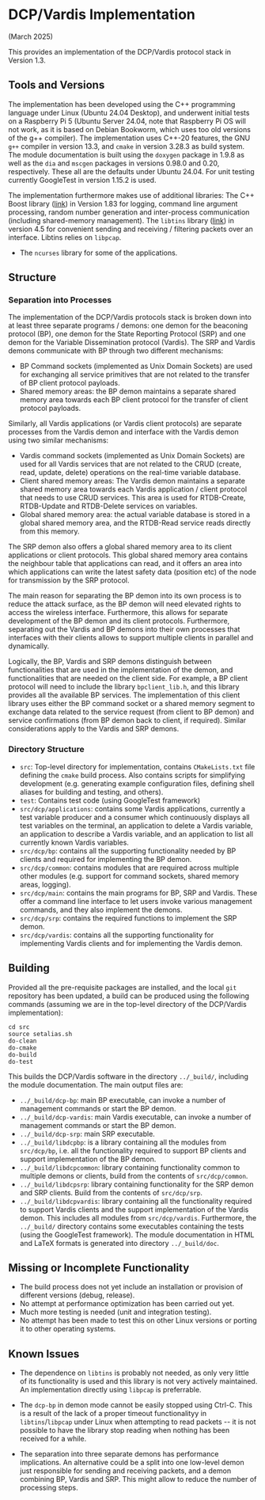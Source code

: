 # DCP/Vardis Implementation

(March 2025)

This provides an implementation of the DCP/Vardis protocol
stack in Version 1.3.


## Tools and Versions

The implementation has been developed using the C++ programming
language under Linux (Ubuntu 24.04 Desktop), and underwent initial
tests on a Raspberry Pi 5 (Ubuntu Server 24.04, note that Raspberry Pi
OS will not work, as it is based on Debian Bookworm, which uses too
old versions of the g++ compiler). The implementation uses C++-20
features, the GNU `g++` compiler in version 13.3, and `cmake` in
version 3.28.3 as build system. The module documentation is built
using the `doxygen` package in 1.9.8 as well as the `dia` and `mscgen`
packages in versions 0.98.0 and 0.20, respectively. These all are the
defaults under Ubuntu 24.04. For unit testing currently GoogleTest in
version 1.15.2 is used.

The implementation furthermore makes use of additional libraries:
  The C++ Boost library ([link](https://www.boost.org/)) in Version
  1.83 for logging, command line argument processing, random number
  generation and inter-process communication (including shared-memory
  management).
  The `libtins` library ([link](https://libtins.github.io/)) in
  version 4.5 for convenient sending and receiving / filtering packets
  over an interface. Libtins relies on `libpcap`.
- The `ncurses` library for some of the applications.

## Structure

### Separation into Processes

The implementation of the DCP/Vardis protocols stack is broken down
into at least three separate programs / demons: one demon for the
beaconing protocol (BP), one demon for the State Reporting Protocol
(SRP) and one demon for the Variable Dissemination protocol
(Vardis). The SRP and Vardis demons communicate with BP through two
different mechanisms:
- BP Command sockets (implemented as Unix Domain Sockets) are used for
  exchanging all service primitives that are not related to the
  transfer of BP client protocol payloads.
- Shared memory areas: the BP demon maintains a separate shared memory
  area towards each BP client protocol for the transfer of client
  protocol payloads.

Similarly, all Vardis applications (or Vardis client protocols) are
separate processes from the Vardis demon and interface with the Vardis
demon using two similar mechanisms:
- Vardis command sockets (implemented as Unix Domain Sockets) are used
  for all Vardis services that are not related to the CRUD (create,
  read, update, delete) operations on the real-time variable database.
- Client shared memory areas: The Vardis demon maintains a separate
  shared memory area towards each Vardis application / client protocol
  that needs to use CRUD services. This area is used for RTDB-Create,
  RTDB-Update and RTDB-Delete services on variables.
- Global shared memory area: the actual variable database is stored in
  a global shared memory area, and the RTDB-Read service reads
  directly from this memory.

The SRP demon also offers a global shared memory area to its client
applications or client protocols. This global shared memory area
contains the neighbour table that applications can read, and it offers
an area into which applications can write the latest safety data
(position etc) of the node for transmission by the SRP protocol.

The main reason for separating the BP demon into its own process is to
reduce the attack surface, as the BP demon will need elevated rights
to access the wireless interface. Furthermore, this allows for
separate development of the BP demon and its client
protocols. Furthermore, separating out the Vardis and BP demons into
their own processes that interfaces with their clients allows to
support multiple clients in parallel and dynamically.

Logically, the BP, Vardis and SRP demons distinguish between
functionalities that are used in the implementation of the demon, and
functionalities that are needed on the client side. For example, a BP
client protocol will need to include the library `bpclient_lib.h`, and
this library provides all the available BP services. The
implementation of this client library uses either the BP command
socket or a shared memory segment to exchange data related to the
service request (from client to BP demon) and service confirmations
(from BP demon back to client, if required). Similar considerations
apply to the Vardis and SRP demons.



### Directory Structure

* `src`: Top-level directory for implementation, contains
  `CMakeLists.txt` file defining the `cmake` build process. Also
  contains scripts for simplifying development (e.g. generating
  example configuration files, defining shell aliases for building and
  testing, and others).
* `test`: Contains test code (using GoogleTest framework)
* `src/dcp/applications`: contains some Vardis applications, currently
  a test variable producer and a consumer which continuously displays
  all test variables on the terminal, an application to delete a Vardis
  variable, an application to describe a Vardis variable, and an
  application to list all currently known Vardis variables.
* `src/dcp/bp`: contains all the supporting functionality needed by BP
  clients and required for implementing the BP demon.
* `src/dcp/common`: contains modules that are required across multiple
  other modules (e.g. support for command sockets, shared memory
  areas, logging).
* `src/dcp/main`: contains the main programs for BP, SRP and
  Vardis. These offer a command line interface to let users invoke
  various management commands, and they also implement the demons.
* `src/dcp/srp`: contains the required functions to implement the SRP
  demon.
* `src/dcp/vardis`: contains all the supporting functionality for
  implementing Vardis clients and for implementing the Vardis demon.


## Building

Provided all the pre-requisite packages are installed, and the local
`git` repository has been updated, a build can be produced using the
following commands (assuming we are in the top-level directory of the
DCP/Vardis implementation):

``` shell
cd src
source setalias.sh
do-clean
do-cmake
do-build
do-test
```
This builds the DCP/Vardis software in the directory `../_build/`,
including the module documentation. The main output files are:
* `../_build/dcp-bp`: main BP executable, can invoke a number of
  management commands or start the BP demon.
* `../_build/dcp-vardis`: main Vardis executable, can invoke a number
  of management commands or start the BP demon.
* `../_build/dcp-srp`: main SRP executable.
* `../_build/libdcpbp`: is a library containing all the modules from
  `src/dcp/bp`, i.e. all the functionality required to support BP
  clients and support implementation of the BP demon.
* `../_build/libdcpcommon`: library containing functionality common to
  multiple demons or clients, build from the contents of
  `src/dcp/common`.
* `../_build/libdcpsrp`: library containing functionality for the SRP
  demon and SRP clients. Build from the contents of
  `src/dcp/srp`.
* `../_build/libdcpvardis`: library containing all the functionality
  required to support Vardis clients and the support implementation of
  the Vardis demon. This includes all modules from `src/dcp/vardis`. 
Furthermore, the `../_build/` directory contains some executables
containing the tests (using the GoogleTest framework). The module
documentation in HTML and LaTeX formats is generated into directory
`../_build/doc`.


## Missing or Incomplete Functionality

- The build process does not yet include an installation or provision
  of different versions (debug, release).
- No attempt at performance optimization has been carried out yet.
- Much more testing is needed (unit and integration testing).
- No attempt has been made to test this on other Linux versions or
  porting it to other operating systems.


## Known Issues

- The dependence on `libtins` is probably not needed, as only very
  little of its functionality is used and this library is not very
  actively maintained. An implementation directly using `libpcap` is
  preferrable.

- The `dcp-bp` in demon mode cannot be easily stopped using
  Ctrl-C. This is a result of the lack of a proper timeout
  functionalityy in `libtins`/`libpcap` under Linux when attempting to
  read packets -- it is not possible to have the library stop reading
  when nothing has been received for a while.

- The separation into three separate demons has performance
  implications. An alternative could be a split into one low-level
  demon just responsible for sending and receiving packets, and a
  demon combining BP, Vardis and SRP. This might allow to reduce the
  number of processing steps.
